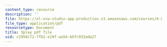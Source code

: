 ```yaml
---
content_type: resource
description: ''
file: https://ol-ocw-studio-app-production.s3.amazonaws.com/courses/6-004-computation-structures-spring-2017/c2958c72ffb2e19faa54b5fc933ada27_3YjMdixww4c.pdf
file_type: application/pdf
resourcetype: Document
title: 3play pdf file
uid: c2958c72-ffb2-e19f-aa54-b5fc933ada27
---
```


